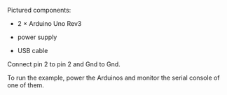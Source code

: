 


Pictured components:

  * 2 × Arduino Uno Rev3

  * power supply

  * USB cable

Connect pin 2 to pin 2 and Gnd to Gnd.

To run the example, power the Arduinos and monitor the serial console of one of
them.
